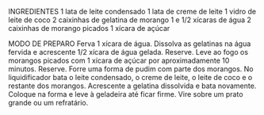 INGREDIENTES
1 lata de leite condensado
1 lata de creme de leite
1 vidro de leite de coco
2 caixinhas de gelatina de morango
1 e 1/2 xícaras de água
2 caixinhas de morango picados
1 xícara de açúcar

MODO DE PREPARO
Ferva 1 xícara de água. Dissolva as gelatinas na água fervida e acrescente 1/2 xícara de água gelada. Reserve.
Leve ao fogo os morangos picados com 1 xícara de açúcar por aproximadamente 10 minutos. Reserve.
Forre uma forma de pudim com parte dos morangos.
No liquidificador bata o leite condensado, o creme de leite, o leite de coco e o restante dos morangos.
Acrescente a gelatina dissolvida e bata novamente. Coloque na forma e leve à geladeira até ficar firme. Vire sobre um prato grande ou um refratário.
